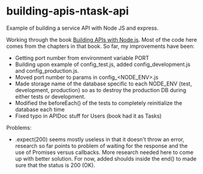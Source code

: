 # building-apis-ntask-api
Example of building a service API with Node JS and express.

Working through the book [Building APIs with Node.js](http://www.apress.com/us/book/9781484224410#otherversion=9781484224427). Most of the code here comes from the chapters in that book.
So far, my improvements have been:
* Getting port number from environment variable PORT
* Building upon example of config_test.js, added config_development.js and config_production.js.
* Moved port number to params in config_<NODE_ENV>.js
* Made storage name of the database specific to each NODE_ENV {test, development, production} so as to destroy the production DB during either tests or development.
* Modified the beforeEach() of the tests to completely reinitialize the database each time
* Fixed typo in APIDoc stuff for Users (book had it as Tasks)

Problems:
* .expect(200) seems mostly useless in that it doesn't throw an error, research so far points to problem of waiting for the response and the use of Promises versus callbacks. More research needed here to come up with better solution. For now, added shoulds inside the end() to made sure that the status is 200 (OK).
